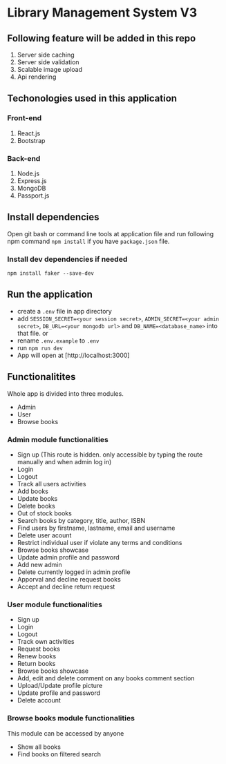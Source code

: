 # Library Management System V3

## Following feature will be added in this repo

1. Server side caching
2. Server side validation
3. Scalable image upload
4. Api rendering

## Techonologies used in this application

### Front-end

1. React.js
2. Bootstrap

### Back-end

1. Node.js
2. Express.js
3. MongoDB
4. Passport.js

## Install dependencies

Open git bash or command line tools at application file and run following npm command `npm install` if you have `package.json` file.

### Install dev dependencies if needed

`npm install faker --save-dev`

## Run the application

- create a `.env` file in app directory
- add `SESSION_SECRET=<your session secret>`, `ADMIN_SECRET=<your admin secret>`, `DB_URL=<your mongodb url>` and `DB_NAME=<database_name>` into that file. or
- rename `.env.example` to `.env`
- run `npm run dev`
- App will open at [http://localhost:3000]

## Functionalitites

Whole app is divided into three modules.

- Admin
- User
- Browse books

### Admin module functionalities

- Sign up (This route is hidden. only accessible by typing the route manually and when admin log in)
- Login
- Logout
- Track all users activities
- Add books
- Update books
- Delete books
- Out of stock books
- Search books by category, title, author, ISBN
- Find users by firstname, lastname, email and username
- Delete user acount
- Restrict individual user if violate any terms and conditions
- Browse books showcase
- Update admin profile and password
- Add new admin
- Delete currently logged in admin profile
- Apporval and decline request books
- Accept and decline return request

### User module functionalities

- Sign up
- Login
- Logout
- Track own activities
- Request books
- Renew books
- Return books
- Browse books showcase
- Add, edit and delete comment on any books comment section
- Upload/Update profile picture
- Update profile and password
- Delete account

### Browse books module functionalities

This module can be accessed by anyone

- Show all books
- Find books on filtered search
<!-- Open Graph Meta Tags -->
<meta property="og:title" content="My Awesome Project" />
<meta property="og:description" content="A brief description of My Awesome Project." />
<meta property="og:url" content="https://github.com/nandhuz-coder/Web-Based-Library-Management-System-V3" />
<meta property="og:image" content="https://mugshotbot.com/m/zjqQ3NIo">
<meta property="twitter:card" content="summary_large_image">